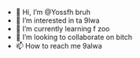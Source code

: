 - 👋 Hi, I’m @Yossfh bruh 
- 👀 I’m interested in ta 9lwa
- 🌱 I’m currently learning f  zoo
- 💞️ I’m looking to collaborate on bitch
- 📫 How to reach me 9alwa

<!---
Yossfh/Yossfh is a ✨ special ✨ repository because its `README.md` (this file) appears on your GitHub profile.
You can click the Preview link to take a look at your changes.
--->
